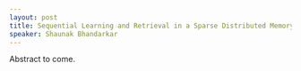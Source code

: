 ```yaml
---
layout: post
title: Sequential Learning and Retrieval in a Sparse Distributed Memory: the K-Winner Modern Hopfield Network
speaker: Shaunak Bhandarkar
---
```


Abstract to come.